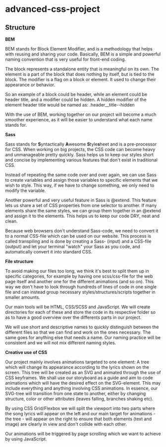 # advanced-css-project

## Structure
**BEM**

BEM stands for Block Element Modifier, and is a methodology that helps with reusing and sharing your code.
Basically, BEM is a simple and powerful naming convention that is very useful for front-end coding.

The block represents a standalone entity that is meaningful on its own. The element is a part of the block that does nothing by itself, but is tied to the block.
The modifier is a flag on a block or element. It used to change their appearance or behavior.

So an example of a block could be header, while an element could be header title, and a modifier could be hidden.
A hidden modifier of the element header title would be named as: .header__title--hidden 

With the use of BEM, working together on our project will become a much smoother experience, as it will be easier to understand what each name stands for.

**Sass**

Sass stands for **S**yntactically **A**wesome **S**tyle**s**heet and is a pre-processor for CSS. When working on big projects, the CSS code can become heavy and unmanageable pretty quickly. Sass helps us to keep our styles short and concise by implementing various features that don't exist in traditional CSS. 

Instead of repeating the same code over and over again, we can use Sass to create variables and assign those variables to specific elements that we wish to style. This way,
if we have to change something, we only need to modify the variable.

Another powerful and very useful feature in Sass is @extend. This feature lets us share a set of CSS properties from one selector to another. If many elements share the same
styles, we can group them together in an @extend and assign it to the elements. This helps us to keep our code DRY, neat and clean.

Because web browsers don't understand Sass-code, we need to convert it to a normal CSS-file which can be used on our website. This process is called transpiling and is done by creating a Sass- (input) and a CSS-file (output) and let your terminal "watch" your Sass as you code, and automatically convert it into standard CSS.

**File structure**

To avoid making our files too long, we think it's best to split them up in specific categories, for example by having one scss/css-file for the web page itself and another one for the different animations (and so on). This way we don't have to look through hundreds of lines of code in one single file and can instead group necessary styles/structures/scripts together in smaller amounts. 

Our main tools will be HTML, CSS/SCSS and JavaScript. We will create directories for each of these and store the code in its respective folder so as to have a good overview
over the differents parts in our project.

We will use short and descriptive names to quickly distinguish between the different files so that we can find and work on the ones necessary. The same goes for anything else
that needs a name. Our naming practice will be consistent and we will not mix different naming styles.

**Creative use of CSS**

Our project mainly involves animations targeted to one element: A tree which will change its appearance according to the lyrics shown on the screen. This tree will be created as an SVG and animated through the use of CSS keyframes. We shall use our storyboard as a guide and aim to code animations which will have the desired effect on the SVG-element. This may include everything and anything involving CSS animations. In essence, our SVG-tree will transition from one state to another, either by changing structure, color or other attributes (leaves falling, branches shaking etc). 

By using CSS Grid/Flexbox we will split the viewport into two parts where the song lyrics will appear on the left and our main target for animations - the tree - will appear on the right to ensure that both elements (text and image) are clearly in view and don't collide with each other.

Our animations will be triggered by page scrolling which we want to achieve by using JavaScript. 
